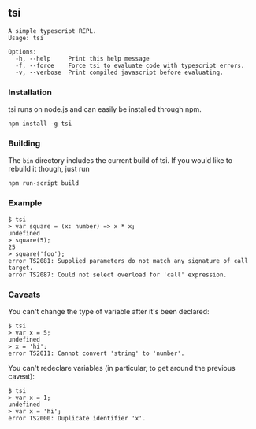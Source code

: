 tsi
---

    A simple typescript REPL.
    Usage: tsi

    Options:
      -h, --help     Print this help message                           
      -f, --force    Force tsi to evaluate code with typescript errors.
      -v, --verbose  Print compiled javascript before evaluating.      

### Installation

tsi runs on node.js and can easily be installed through npm.

    npm install -g tsi

### Building

The `bin` directory includes the current build of tsi. If you would like to
rebuild it though, just run

    npm run-script build

### Example

    $ tsi
    > var square = (x: number) => x * x;
    undefined
    > square(5);
    25
    > square('foo');
    error TS2081: Supplied parameters do not match any signature of call target.
    error TS2087: Could not select overload for 'call' expression.

### Caveats

You can't change the type of variable after it's been declared:

    $ tsi
    > var x = 5;
    undefined
    > x = 'hi';
    error TS2011: Cannot convert 'string' to 'number'.

You can't redeclare variables (in particular, to get around the previous caveat):

    $ tsi
    > var x = 1;
    undefined
    > var x = 'hi';
    error TS2000: Duplicate identifier 'x'.
